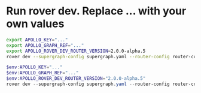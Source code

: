 # Run rover dev. Replace ... with your own values

```sh
export APOLLO_KEY="..."
export APOLLO_GRAPH_REF="..."
export APOLLO_ROVER_DEV_ROUTER_VERSION=2.0.0-alpha.5
rover dev --supergraph-config supergraph.yaml --router-config router-config.yaml
```

```powershell
$env:APOLLO_KEY="..."
$env:APOLLO_GRAPH_REF="..."
$env:APOLLO_ROVER_DEV_ROUTER_VERSION="2.0.0-alpha.5"
rover dev --supergraph-config supergraph.yaml --router-config router-config.yaml
```
